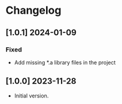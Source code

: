 # Changelog

## [1.0.1] 2024-01-09

### Fixed

- Add missing *.a library files in the project


## [1.0.0] 2023-11-28

- Initial version.
